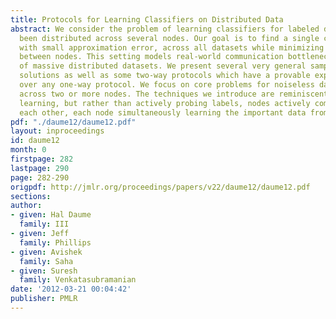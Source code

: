 ```yaml
---
title: Protocols for Learning Classifiers on Distributed Data
abstract: We consider the problem of learning classifiers for labeled data that has
  been distributed across several nodes. Our goal is to find a single classifier,
  with small approximation error, across all datasets while minimizing the communication
  between nodes. This setting models real-world communication bottlenecks in the processing
  of massive distributed datasets. We present several very general sampling-based
  solutions as well as some two-way protocols which have a provable exponential speed-up
  over any one-way protocol. We focus on core problems for noiseless data distributed
  across two or more nodes. The techniques we introduce are reminiscent of active
  learning, but rather than actively probing labels, nodes actively communicate with
  each other, each node simultaneously learning the important data from another node.
pdf: "./daume12/daume12.pdf"
layout: inproceedings
id: daume12
month: 0
firstpage: 282
lastpage: 290
page: 282-290
origpdf: http://jmlr.org/proceedings/papers/v22/daume12/daume12.pdf
sections: 
author:
- given: Hal Daume
  family: III
- given: Jeff
  family: Phillips
- given: Avishek
  family: Saha
- given: Suresh
  family: Venkatasubramanian
date: '2012-03-21 00:04:42'
publisher: PMLR
---
```

